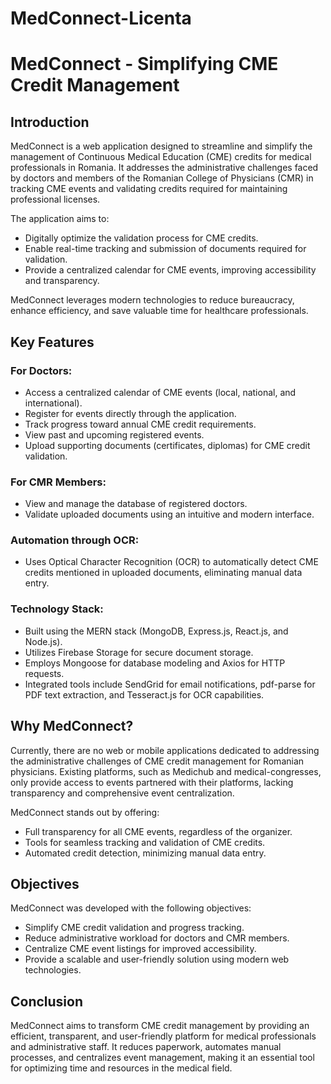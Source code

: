 # MedConnect-Licenta
# MedConnect - Simplifying CME Credit Management

## Introduction
MedConnect is a web application designed to streamline and simplify the management of Continuous Medical Education (CME) credits for medical professionals in Romania. It addresses the administrative challenges faced by doctors and members of the Romanian College of Physicians (CMR) in tracking CME events and validating credits required for maintaining professional licenses.

The application aims to:
- Digitally optimize the validation process for CME credits.
- Enable real-time tracking and submission of documents required for validation.
- Provide a centralized calendar for CME events, improving accessibility and transparency.

MedConnect leverages modern technologies to reduce bureaucracy, enhance efficiency, and save valuable time for healthcare professionals.

## Key Features
### For Doctors:
- Access a centralized calendar of CME events (local, national, and international).
- Register for events directly through the application.
- Track progress toward annual CME credit requirements.
- View past and upcoming registered events.
- Upload supporting documents (certificates, diplomas) for CME credit validation.

### For CMR Members:
- View and manage the database of registered doctors.
- Validate uploaded documents using an intuitive and modern interface.

### Automation through OCR:
- Uses Optical Character Recognition (OCR) to automatically detect CME credits mentioned in uploaded documents, eliminating manual data entry.

### Technology Stack:
- Built using the MERN stack (MongoDB, Express.js, React.js, and Node.js).
- Utilizes Firebase Storage for secure document storage.
- Employs Mongoose for database modeling and Axios for HTTP requests.
- Integrated tools include SendGrid for email notifications, pdf-parse for PDF text extraction, and Tesseract.js for OCR capabilities.

## Why MedConnect?
Currently, there are no web or mobile applications dedicated to addressing the administrative challenges of CME credit management for Romanian physicians. Existing platforms, such as Medichub and medical-congresses, only provide access to events partnered with their platforms, lacking transparency and comprehensive event centralization.

MedConnect stands out by offering:
- Full transparency for all CME events, regardless of the organizer.
- Tools for seamless tracking and validation of CME credits.
- Automated credit detection, minimizing manual data entry.

## Objectives
MedConnect was developed with the following objectives:
- Simplify CME credit validation and progress tracking.
- Reduce administrative workload for doctors and CMR members.
- Centralize CME event listings for improved accessibility.
- Provide a scalable and user-friendly solution using modern web technologies.

## Conclusion
MedConnect aims to transform CME credit management by providing an efficient, transparent, and user-friendly platform for medical professionals and administrative staff. It reduces paperwork, automates manual processes, and centralizes event management, making it an essential tool for optimizing time and resources in the medical field.

